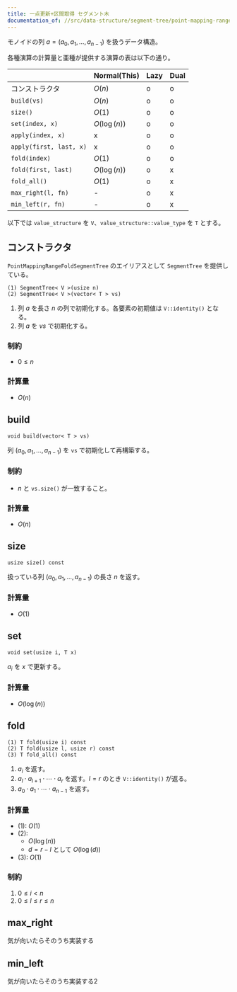 ```yaml
---
title: 一点更新+区間取得 セグメント木
documentation_of: //src/data-structure/segment-tree/point-mapping-range-fold-segment-tree.hpp
---
```


モノイドの列 $a = (a_0, a_1, \dots, a_{n-1})$ を扱うデータ構造。

各種演算の計算量と亜種が提供する演算の表は以下の通り。

|                         | Normal(This) | Lazy | Dual |
| ----------------------- | ------------ | ---- | ---- |
| コンストラクタ          | $O(n)$       | o    | o    |
| `build(vs)`             | $O(n)$       | o    | o    |
| `size()`                | $O(1)$       | o    | o    |
| `set(index, x)`         | $O(\log(n))$ | o    | o    |
| `apply(index, x)`       | x            | o    | o    |
| `apply(first, last, x)` | x            | o    | o    |
| `fold(index)`           | $O(1)$       | o    | o    |
| `fold(first, last)`     | $O(\log(n))$ | o    | x    |
| `fold_all()`            | $O(1)$       | o    | x    |
| `max_right(l, fn)`      | -            | o    | x    |
| `min_left(r, fn)`       | -            | o    | x    |

以下では `value_structure` を `V`、`value_structure::value_type` を `T` とする。

## コンストラクタ
`PointMappingRangeFoldSegmentTree` のエイリアスとして `SegmentTree` を提供している。

```
(1) SegmentTree< V >(usize n)
(2) SegmentTree< V >(vector< T > vs)
```

1. 列 $a$ を長さ $n$ の列で初期化する。各要素の初期値は `V::identity()` となる。
2. 列 $a$ を $vs$ で初期化する。

### 制約
- $0 \leq n$

### 計算量
- $O(n)$


## build
```
void build(vector< T > vs)
```

列 $(a_0, a_1, \dots, a_{n-1})$ を `vs` で初期化して再構築する。

### 制約
- $n$ と `vs.size()` が一致すること。

### 計算量
- $O(n)$


## size
```
usize size() const
```

扱っている列 $(a_0, a_1, \dots, a_{n - 1})$ の長さ $n$ を返す。

### 計算量
- $O(1)$


## set
```
void set(usize i, T x)
```

$a_i$ を $x$ で更新する。

### 計算量
- $O(\log(n))$


## fold
```
(1) T fold(usize i) const
(2) T fold(usize l, usize r) const
(3) T fold_all() const
```

1. $a_i$ を返す。
2. $a_l \cdot a_{l+1} \cdot \dotsm \cdot a_{r}$ を返す。$l = r$ のとき `V::identity()` が返る。
3. $a_0 \cdot a_1 \cdot \dotsm \cdot a_{n-1}$ を返す。

### 計算量
- (1): $O(1)$
- (2):
  - $O(\log(n))$
  - $d = r - l$ として $O(\log(d))$
- (3): $O(1)$

### 制約
1. $0 \leq i < n$
2. $0 \leq l \leq r \leq n$

## max_right
気が向いたらそのうち実装する

## min_left
気が向いたらそのうち実装する2
